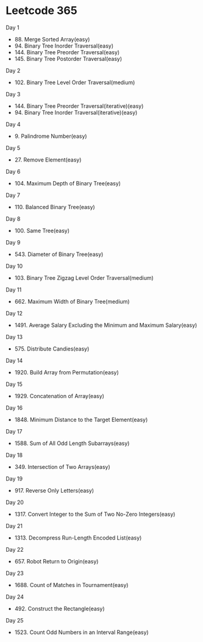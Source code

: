 <h1> Leetcode 365 </h1>
<p> Day 1 </p>
<ul>
  <li> 88. Merge Sorted Array(easy)</li>
  <li> 94. Binary Tree Inorder Traversal(easy)</li>
  <li> 144. Binary Tree Preorder Traversal(easy)</li>
  <li> 145. Binary Tree Postorder Traversal(easy)</li>
</ul>
<p> Day 2 </p>
<ul>
  <li> 102. Binary Tree Level Order Traversal(medium)</li>
</ul>
<p> Day 3</p>
<ul>
  <li> 144. Binary Tree Preorder Traversal(iterative)(easy)</li>
  <li> 94. Binary Tree Inorder Traversal(iterative)(easy)</li>
</ul>
<p> Day 4 </p>
<ul>
  <li> 9. Palindrome Number(easy) </li>
</ul>
<p> Day 5 </p>
<ul>
  <li> 27. Remove Element(easy) </li>
</ul>
<p> Day 6 </p>
<ul>
  <li> 104. Maximum Depth of Binary Tree(easy) </li>
</ul>
<p> Day 7 </p>
<ul>
  <li> 110. Balanced Binary Tree(easy) </li>
</ul>
<p> Day 8 </p>
<ul>
  <li> 100. Same Tree(easy) </li>
</ul>
<p> Day 9 </p>
<ul>
  <li> 543. Diameter of Binary Tree(easy) </li>
</ul>
<p> Day 10 </p>
<ul>
  <li> 103. Binary Tree Zigzag Level Order Traversal(medium) </li>
</ul>
<p> Day 11 </p>
<ul>
  <li> 662. Maximum Width of Binary Tree(medium) </li>
</ul>
<p> Day 12 </p>
<ul>
  <li> 1491. Average Salary Excluding the Minimum and Maximum Salary(easy) </li>
</ul>
<p> Day 13 </p>
<ul>
  <li> 575. Distribute Candies(easy) </li>
</ul>
<p> Day 14 </p>
<ul>
  <li> 1920. Build Array from Permutation(easy) </li>
</ul>
<p> Day 15 </p>
<ul>
  <li> 1929. Concatenation of Array(easy) </li>
</ul>
<p> Day 16 </p>
<ul>
  <li> 1848. Minimum Distance to the Target Element(easy) </li>
</ul>
<p> Day 17 </p>
<ul>
  <li> 1588. Sum of All Odd Length Subarrays(easy) </li>
</ul>
<p> Day 18 </p>
<ul>
  <li> 349. Intersection of Two Arrays(easy) </li>
</ul>
<p> Day 19 </p>
<ul>
  <li> 917. Reverse Only Letters(easy) </li>
</ul>
<p> Day 20 </p>
<ul>
  <li> 1317. Convert Integer to the Sum of Two No-Zero Integers(easy) </li>
</ul>
<p> Day 21 </p>
<ul>
  <li> 1313. Decompress Run-Length Encoded List(easy) </li>
</ul>
<p> Day 22 </p>
<ul>
  <li> 657. Robot Return to Origin(easy) </li>
</ul>
<p> Day 23 </p>
<ul>
  <li> 1688. Count of Matches in Tournament(easy) </li>
</ul>
<p> Day 24 </p>
<ul>
  <li> 492. Construct the Rectangle(easy) </li>
</ul>
<p> Day 25 </p>
<ul>
  <li> 1523. Count Odd Numbers in an Interval Range(easy) </li>
</ul>
